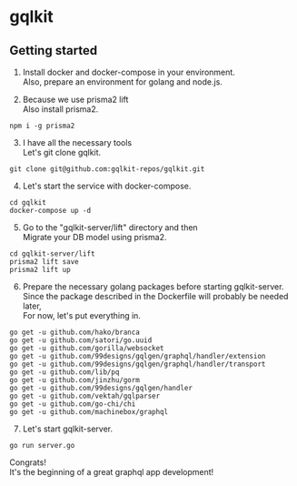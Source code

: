 # gqlkit

## Getting started
1. Install docker and docker-compose in your environment.  
Also, prepare an environment for golang and node.js.

2. Because we use prisma2 lift  
Also install prisma2.

```
npm i -g prisma2
```

3. I have all the necessary tools  
Let's git clone gqlkit.

```
git clone git@github.com:gqlkit-repos/gqlkit.git
```

4. Let's start the service with docker-compose.

```
cd gqlkit
docker-compose up -d
```

5. Go to the "gqlkit-server/lift" directory and then  
Migrate your DB model using prisma2.

```
cd gqlkit-server/lift
prisma2 lift save
prisma2 lift up
```

6. Prepare the necessary golang packages before starting gqlkit-server.  
Since the package described in the Dockerfile will probably be needed later,  
For now, let's put everything in.

```
go get -u github.com/hako/branca
go get -u github.com/satori/go.uuid
go get -u github.com/gorilla/websocket
go get -u github.com/99designs/gqlgen/graphql/handler/extension
go get -u github.com/99designs/gqlgen/graphql/handler/transport
go get -u github.com/lib/pq
go get -u github.com/jinzhu/gorm
go get -u github.com/99designs/gqlgen/handler
go get -u github.com/vektah/gqlparser
go get -u github.com/go-chi/chi
go get -u github.com/machinebox/graphql
```

7. Let's start gqlkit-server.

```
go run server.go
```

Congrats!  
It's the beginning of a great graphql app development!
